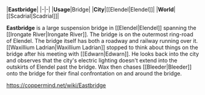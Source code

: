 |**Eastbridge**|
|-|-|
|**Usage**|Bridge|
|**City**|[[Elendel\|Elendel]]|
|**World**|[[Scadrial\|Scadrial]]|

**Eastbridge** is a large suspension bridge in [[Elendel\|Elendel]] spanning the [[Irongate River\|Irongate River]].
The bridge is on the outermost ring-road of Elendel.
The bridge itself has both a roadway and railway running over it.
[[Waxillium Ladrian\|Waxillium Ladrian]] stopped to think about things on the bridge after his meeting with [[Edwarn\|Edwarn]]. He looks back into the city and observes that the city's electric lighting doesn't extend into the outskirts of Elendel past the bridge.
Wax then chases [[Bleeder\|Bleeder]] onto the bridge for their final confrontation on and around the bridge.



https://coppermind.net/wiki/Eastbridge